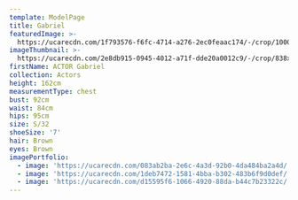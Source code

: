 ```yaml
---
template: ModelPage
title: Gabriel
featuredImage: >-
  https://ucarecdn.com/1f793576-f6fc-4714-a276-2ec0feaac174/-/crop/1000x718/0,0/-/preview/
imageThumbnail: >-
  https://ucarecdn.com/2e8db915-0945-4012-a71f-dde20a0012c9/-/crop/838x1177/243,0/-/preview/
firstName: ACTOR Gabriel
collection: Actors
height: 162cm
measurementType: chest
bust: 92cm
waist: 84cm
hips: 95cm
size: S/32
shoeSize: '7'
hair: Brown
eyes: Brown
imagePortfolio:
  - image: 'https://ucarecdn.com/083ab2ba-2e6c-4a3d-92b0-4da484ba2a4d/'
  - image: 'https://ucarecdn.com/1deb7472-1581-4bba-b302-483b6f9d0def/'
  - image: 'https://ucarecdn.com/d15595f6-1066-4920-88da-b44c7b23322c/'
---
```


